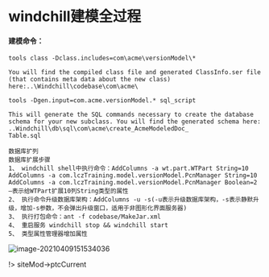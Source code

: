 # windchill建模全过程

#### 建模命令：

```
tools class -Dclass.includes=com\acme\versionModel\*

You will find the compiled class file and generated ClassInfo.ser file (that contains meta data about the new class) here:..\Windchill\codebase\com\acme\
```

```
tools -Dgen.input=com.acme.versionModel.* sql_script

This will generate the SQL commands necessary to create the database schema for your new subclass. You will find the generated schema here: ..Windchill\db\sql\com\acme\create_AcmeModeledDoc_
Table.sql
```



```
数据库扩列
数据库扩展步骤
1、 windchill shell中执行命令：AddColumns -a wt.part.WTPart String=10     		
AddColumns -a com.lczTraining.model.versionModel.PcnManager String=10 
AddColumns -a com.lczTraining.model.versionModel.PcnManager Boolean=2
–表示给WTPart扩展10列String类型的属性
2、 执行命令升级数据库架构：AddColumns -u -s(-u表示升级数据库架构，-s表示静默升级，增加-s参数，不会弹出升级窗口，适用于非图形化界面服务器)
3、 执行打包命令：ant -f codebase/MakeJar.xml
4、 重启服务 windchill stop && windchill start
5、 类型属性管理器增加属性
```

![image-20210409151534036](https://gitee.com/cmlovecat/typorapic/raw/master/pics/windchill%E7%9B%AE%E5%BD%95%E7%BB%93%E6%9E%84.png)

!> siteMod->ptcCurrent